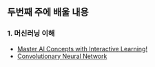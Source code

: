 ## 두번째 주에 배울 내용

### 1. 머신러닝 이해
- [Master AI Concepts with Interactive Learning!](https://www.101ai.net/overview/basics)
- [Convolutionary Neural Network](https://hackernoon.com/dl05-convolutional-neural-networks-1d3bb7fff586)
